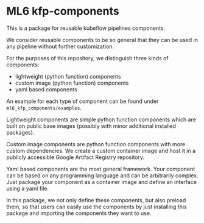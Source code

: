 # ML6 kfp-components
This is a package for reusable kubeflow pipelines components.

We consider reusable components to be so general that they can be used
in any pipeline without further customization. 

For the purposes of this repository, we distinguish three kinds of components:
- lightweight (python function) components
- custom image (python function) components
- yaml based components

An example for each type of component can be found under `ml6_kfp_components/examples`.

Lightweight components are simple python function components which are
built on public base images (possibly with minor additional installed packages).

Custom image components are python function components with more custom dependencies.
We create a custom container image and host it in a publicly accessible Google Artifact Registry repository.

Yaml based components are the most general framework. 
Your component can be based on any programming language and can be arbitrarily complex.
Just package your component as a container image and define an interface using a yaml file.

In this package, we not only define these components, but also preload them, 
so that users can easily use the components by just installing this package and
importing the components they want to use.